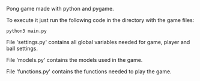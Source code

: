 Pong game made with python and pygame.

To execute it just run the following code in the directory with the game files:

```
python3 main.py
```

File 'settings.py' contains all global variables needed for game, player and ball settings.

File 'models.py' contains the models used in the game.

File 'functions.py' contains the functions needed to play the game.
